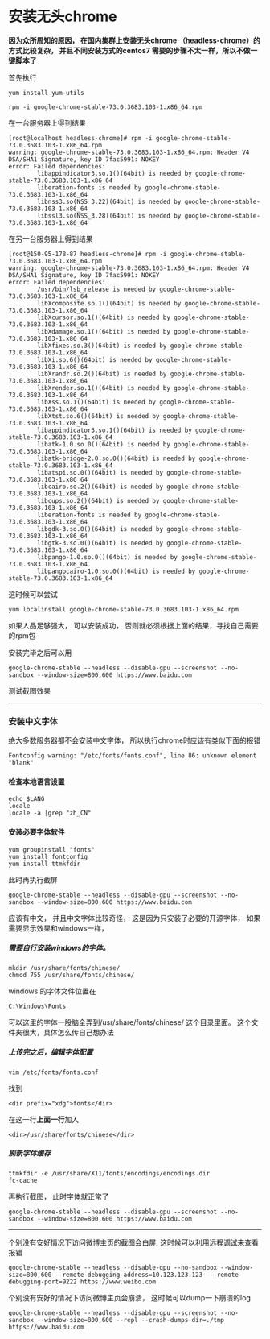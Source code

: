 
# 安装无头chrome


**因为众所周知的原因， 在国内集群上安装无头chrome （headless-chrome）的方式比较复杂， 并且不同安装方式的centos7 需要的步骤不太一样，所以不做一键脚本了**


首先执行
```
yum install yum-utils

rpm -i google-chrome-stable-73.0.3683.103-1.x86_64.rpm 
```
在一台服务器上得到结果
```
[root@localhost headless-chrome]# rpm -i google-chrome-stable-73.0.3683.103-1.x86_64.rpm 
warning: google-chrome-stable-73.0.3683.103-1.x86_64.rpm: Header V4 DSA/SHA1 Signature, key ID 7fac5991: NOKEY
error: Failed dependencies:
        libappindicator3.so.1()(64bit) is needed by google-chrome-stable-73.0.3683.103-1.x86_64
        liberation-fonts is needed by google-chrome-stable-73.0.3683.103-1.x86_64
        libnss3.so(NSS_3.22)(64bit) is needed by google-chrome-stable-73.0.3683.103-1.x86_64
        libssl3.so(NSS_3.28)(64bit) is needed by google-chrome-stable-73.0.3683.103-1.x86_64
```

在另一台服务器上得到结果

```
[root@150-95-178-87 headless-chrome]# rpm -i google-chrome-stable-73.0.3683.103-1.x86_64.rpm 
warning: google-chrome-stable-73.0.3683.103-1.x86_64.rpm: Header V4 DSA/SHA1 Signature, key ID 7fac5991: NOKEY
error: Failed dependencies:
        /usr/bin/lsb_release is needed by google-chrome-stable-73.0.3683.103-1.x86_64
        libXcomposite.so.1()(64bit) is needed by google-chrome-stable-73.0.3683.103-1.x86_64
        libXcursor.so.1()(64bit) is needed by google-chrome-stable-73.0.3683.103-1.x86_64
        libXdamage.so.1()(64bit) is needed by google-chrome-stable-73.0.3683.103-1.x86_64
        libXfixes.so.3()(64bit) is needed by google-chrome-stable-73.0.3683.103-1.x86_64
        libXi.so.6()(64bit) is needed by google-chrome-stable-73.0.3683.103-1.x86_64
        libXrandr.so.2()(64bit) is needed by google-chrome-stable-73.0.3683.103-1.x86_64
        libXrender.so.1()(64bit) is needed by google-chrome-stable-73.0.3683.103-1.x86_64
        libXss.so.1()(64bit) is needed by google-chrome-stable-73.0.3683.103-1.x86_64
        libXtst.so.6()(64bit) is needed by google-chrome-stable-73.0.3683.103-1.x86_64
        libappindicator3.so.1()(64bit) is needed by google-chrome-stable-73.0.3683.103-1.x86_64
        libatk-1.0.so.0()(64bit) is needed by google-chrome-stable-73.0.3683.103-1.x86_64
        libatk-bridge-2.0.so.0()(64bit) is needed by google-chrome-stable-73.0.3683.103-1.x86_64
        libatspi.so.0()(64bit) is needed by google-chrome-stable-73.0.3683.103-1.x86_64
        libcairo.so.2()(64bit) is needed by google-chrome-stable-73.0.3683.103-1.x86_64
        libcups.so.2()(64bit) is needed by google-chrome-stable-73.0.3683.103-1.x86_64
        liberation-fonts is needed by google-chrome-stable-73.0.3683.103-1.x86_64
        libgdk-3.so.0()(64bit) is needed by google-chrome-stable-73.0.3683.103-1.x86_64
        libgtk-3.so.0()(64bit) is needed by google-chrome-stable-73.0.3683.103-1.x86_64
        libpango-1.0.so.0()(64bit) is needed by google-chrome-stable-73.0.3683.103-1.x86_64
        libpangocairo-1.0.so.0()(64bit) is needed by google-chrome-stable-73.0.3683.103-1.x86_64
```


这时候可以尝试

```
yum localinstall google-chrome-stable-73.0.3683.103-1.x86_64.rpm
```

如果人品足够强大， 可以安装成功， 否则就必须根据上面的结果，寻找自己需要的rpm包


安装完毕之后可以用
```
google-chrome-stable --headless --disable-gpu --screenshot --no-sandbox --window-size=800,600 https://www.baidu.com
```
测试截图效果

--------------------

### 安装中文字体

绝大多数服务器都不会安装中文字体， 所以执行chrome时应该有类似下面的报错
```
Fontconfig warning: "/etc/fonts/fonts.conf", line 86: unknown element "blank"
```

#### 检查本地语言设置
```
echo $LANG
locale
locale -a |grep "zh_CN"
```


#### 安装必要字体软件
```
yum groupinstall "fonts"
yum install fontconfig
yum install ttmkfdir
```

此时再执行截屏
```
google-chrome-stable --headless --disable-gpu --screenshot --no-sandbox --window-size=800,600 https://www.baidu.com
```
应该有中文， 并且中文字体比较奇怪， 这是因为只安装了必要的开源字体， 如果需要显示效果和windows一样，
##### 需要自行安装windows的字体。

```
mkdir /usr/share/fonts/chinese/
chmod 755 /usr/share/fonts/chinese/
```

windows 的字体文件位置在
```
C:\Windows\Fonts
```
可以这里的字体一股脑全弄到/usr/share/fonts/chinese/ 这个目录里面。 这个文件夹很大，具体怎么传自己想办法



##### 上传完之后，编辑字体配置
```
vim /etc/fonts/fonts.conf
```
找到
```
<dir prefix="xdg">fonts</dir>
```
在这一行**上面一行**加入
```
<dir>/usr/share/fonts/chinese</dir>
```

##### 刷新字体缓存
```
ttmkfdir -e /usr/share/X11/fonts/encodings/encodings.dir
fc-cache
```

再执行截图， 此时字体就正常了
```
google-chrome-stable --headless --disable-gpu --screenshot --no-sandbox --window-size=800,600 https://www.baidu.com
```
-------
个别没有安好情况下访问微博主页的截图会白屏, 这时候可以利用远程调试来查看报错
```
google-chrome-stable --headless --disable-gpu --no-sandbox --window-size=800,600 --remote-debugging-address=10.123.123.123  --remote-debugging-port=9222 https://www.weibo.com   
```
个别没有安好的情况下访问微博主页会崩溃， 这时候可以dump一下崩溃的log
```
google-chrome-stable --headless --disable-gpu --screenshot --no-sandbox --window-size=800,600 --repl --crash-dumps-dir=./tmp    https://www.baidu.com
```

